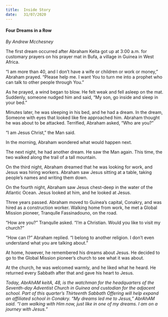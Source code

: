 ```yaml
---
title:  Inside Story
date:   31/07/2020
---
```


#### Four Dreams in a Row

_By Andrew Mcchesney_

The first dream occurred after Abraham Keita got up at 3:00 a.m. for customary prayers on his prayer mat in Bufa, a village in Guinea in West Africa.

“I am more than 40, and I don’t have a wife or children or work or money,” Abraham prayed. “Please help me. I want You to turn me into a prophet who can talk to other people through You.”

As he prayed, a wind began to blow. He felt weak and fell asleep on the mat. Suddenly, someone nudged him and said, “My son, go inside and sleep in your bed.”

Minutes later, he was sleeping in his bed, and he had a dream. In the dream, Someone with eyes that looked like fire approached him. Abraham thought he was about to be attacked. Terrified, Abraham asked, “Who are you?”

“I am Jesus Christ,” the Man said.

In the morning, Abraham wondered what would happen next.

The next night, he had another dream. He saw the Man again. This time, the two walked along the trail of a tall mountain.

On the third night, Abraham dreamed that he was looking for work, and Jesus was hiring workers. Abraham saw Jesus sitting at a table, taking people’s names and writing them down.

On the fourth night, Abraham saw Jesus chest-deep in the water of the Atlantic Ocean. Jesus looked at him, and he looked at Jesus.

Three years passed. Abraham moved to Guinea’s capital, Conakry, and was hired as a construction worker. Walking home from work, he met a Global Mission pioneer, Tranqulle Fassinadouno, on the road.

“How are you?” Tranqulle asked. “I’m a Christian. Would you like to visit my church?”

“How can I?” Abraham replied. “I belong to another religion. I don’t even understand what you are talking about.”

At home, however, he remembered his dreams about Jesus. He decided to go to the Global Mission pioneer’s church to see what it was about.

At the church, he was welcomed warmly, and he liked what he heard. He returned every Sabbath after that and gave his heart to Jesus.

_Today, AbrAhAM keitA, 48, is the watchman for the headquarters of the Seventh-day Adventist Church in Guinea and custodian for the adjacent school. Part of this quarter’s Thirteenth Sabbath Offering will help expand an affiliated school in Conakry. “My dreams led me to Jesus,” AbrAhAM said. “I am walking with Him now, just like in one of my dreams. I am on a journey with Jesus.”_